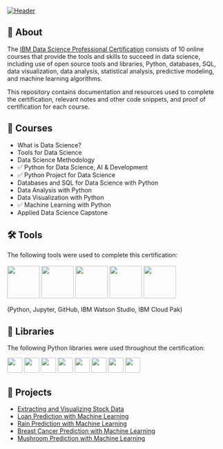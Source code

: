 [![Header](https://user-images.githubusercontent.com/84391594/152703941-8c1b3e93-7358-4274-8c7d-b152d3132814.png)](https://www.coursera.org/professional-certificates/ibm-data-science)


## 📄 About
The <a href="https://www.coursera.org/professional-certificates/ibm-data-science">IBM Data Science Professional Certification</a> consists of 10 online courses that provide the tools and skills to succeed in data science, including use of open source tools and libraries, Python, databases, SQL, data visualization, data analysis, statistical analysis, predictive modeling, and machine learning algorithms. 

This repository contains documentation and resources used to complete the certification, relevant notes and other code snippets, and proof of certification for each course.


<!-- TODO add check mark  -->
## 📑 Courses
- What is Data Science?
- Tools for Data Science
- Data Science Methodology
- :white_check_mark: Python for Data Science, AI & Development
- :white_check_mark: Python Project for Data Science
- Databases and SQL for Data Science with Python
- Data Analysis with Python
- Data Visualization with Python
- :white_check_mark: Machine Learning with Python
- Applied Data Science Capstone


## 🛠️ Tools
The following tools were used to complete this certification: <br> <br>
  <img src="https://user-images.githubusercontent.com/84391594/152705364-f16bb223-41aa-4510-8113-51171dfe9953.png" height="75">
  <img src="https://user-images.githubusercontent.com/84391594/152705271-083f8784-b3c9-4065-9733-ea3fa8ad5a7a.png" height="75">
  <img src="https://user-images.githubusercontent.com/84391594/152705273-adffe1bf-b509-44d0-b3ac-671cce5071df.svg" height="75">
  <img src="https://user-images.githubusercontent.com/84391594/152705324-68f777a0-3875-4b65-ae96-646643284541.png" height="75">
  <img src="https://user-images.githubusercontent.com/84391594/152705298-bb170d32-3dd0-4ad4-8221-8b7b029116b4.png" height="75">
</p>
(Python, Jupyter, GitHub, IBM Watson Studio, IBM Cloud Pak)


## 📖 Libraries
The following Python libraries were used throughout the certification: <br> 
<p align="left">
  <img  src="https://user-images.githubusercontent.com/84391594/152706127-ce41990f-2588-472a-b5df-6b403a5947e6.png" height="35">
  <img  src="https://user-images.githubusercontent.com/84391594/152706130-5577011e-ecb3-47aa-af73-f6bd1bda05bc.png" height="35">
  <img  src="https://user-images.githubusercontent.com/84391594/152706132-5939da7e-7d1e-43b8-9c46-2d3fe5198dda.png" height="35">
  <img  src="https://user-images.githubusercontent.com/84391594/152706135-85cdd35e-922a-414a-a198-c670fbf8fb25.svg" height="35">
  <img  src="https://user-images.githubusercontent.com/84391594/152706148-36f27f03-1967-45d1-82d8-f6c149c6f21c.svg" height="35">
  <img  src="https://user-images.githubusercontent.com/84391594/152706211-7966848a-a2e1-4c4a-bc08-594a4ca6ff07.png" height="35">
  <img  src="https://user-images.githubusercontent.com/84391594/152706214-d018bc5e-1477-4de2-94d7-5c0886e0477d.png" height="35">
  <img  src="https://user-images.githubusercontent.com/84391594/152706217-c0cfd9d8-22ad-4c3b-9ac7-70a6cf2799f7.png" height="35"> <br>
</p>


<!-- TODO add project  -->
## 📂 Projects
- [Extracting and Visualizing Stock Data](https://github.com/Bhuribhat/IBM-Data-Science/blob/main/5.%20Python%20Project%20for%20Data%20Science/Final%20Assignment.ipynb)
- [Loan Prediction with Machine Learning](https://github.com/Bhuribhat/IBM-Data-Science/tree/main/9.%20Machine%20Learning/Week%205%20-%20Final%20Project/Loan_Prediction.ipynb)
- [Rain Prediction with Machine Learning](https://github.com/Bhuribhat/IBM-Data-Science/tree/main/9.%20Machine%20Learning/Week%205%20-%20Final%20Project/Rain_Prediction.ipynb)
- [Breast Cancer Prediction with Machine Learning](https://github.com/Bhuribhat/IBM-Data-Science/tree/main/9.%20Machine%20Learning/Week%205%20-%20Final%20Project/Breast_Cancer_Prediction.ipynb)
- [Mushroom Prediction with Machine Learning](https://github.com/Bhuribhat/IBM-Data-Science/tree/main/9.%20Machine%20Learning/Week%205%20-%20Final%20Project/Mushroom_Prediction.ipynb)



<!-- # 🏆 Certificates 
To verify the certificates, click the images to follow the links.


## 📚 Reference
- [Thomas George T](https://github.com/Thomas-George-T/IBM-Data-Science-Professional-Certification)
- [DanielBarnes18](https://github.com/DanielBarnes18/IBM-Data-Science-Professional-Certificate)
- [luuquangtrung](https://github.com/luuquangtrung/ibm_data_science)
